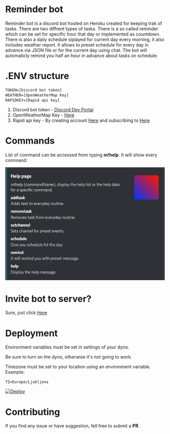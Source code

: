 # Reminder bot
Reminder bot is a discord bot hosted on Heroku created for keeping trak of tasks.
There are two diffrent types of tasks. There is a so called reminder which can be set for specific hour that day or implemented as countdown.
There is also a daily schedule siplayed for current day every morning, it also includes weather report. 
It allows to preset schedule for every day in advance via JSON file or for the current day using chat.
The bot will automaticly remind you half an hour in advance about tasks on schedule.

# .ENV structure
```
TOKEN=[Discord bot token]
WEATHER=[OpenWeatherMap Key]
RAPIDKEY=[Rapid api key]
```

1. Discord bot token - [Discord Dev Portal](https://discord.com/developers/applications)
2. OpenWeatherMap Key - [Here](https://home.openweathermap.org/users/sign_up)
3. Rapid api key - By creating account [Here](https://rapidapi.com/auth/sign-up?referral=/weatherbit/api/weather) and subscribing to [Here](https://rapidapi.com/weatherbit/api/weather)

# Commands
List of command can be accessed from typing **m!help**. It will show every command:


![Images](/assets/images/help.png)

# Invite bot to server?
Sure, just click [Here](https://discord.com/api/oauth2/authorize?client_id=1008650079390945300&permissions=224256&scope=bot)

# Deployment
Environment variables must be set in settings of your dyno.

Be sure to turn on the dyno, otherwise it's not going to work.

Timezone must be set to your location using an environment variable. Example:
```
TZ=Europe/Ljubljana
```

[![Deploy](https://www.herokucdn.com/deploy/button.svg)](https://heroku.com/deploy)

# Contributing
If you find any issue or have suggestion, fell free to submit a **PR**.

